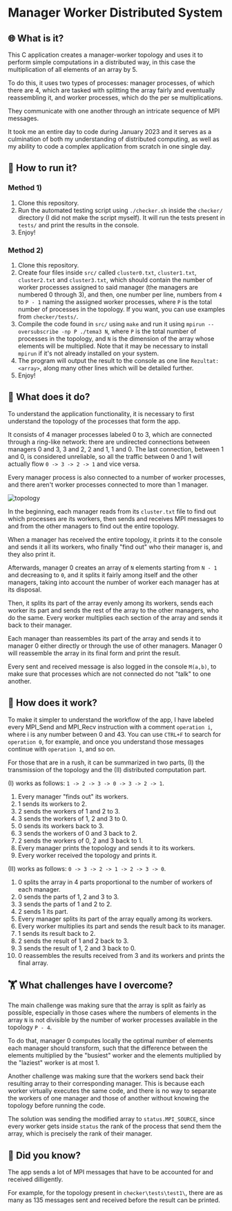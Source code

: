 # Manager Worker Distributed System

## 🌐 What is it?

This C application creates a manager-worker topology and uses it to perform simple computations in a distributed way, in this case the multiplication of all elements of an array by 5.

To do this, it uses two types of processes: manager processes, of which there are 4, which are tasked with  splitting the array fairly and eventually reassembling it, and worker processes, which do the per se multiplications.

They communicate with one another through an intricate sequence of MPI messages.

It took me an entire day to code during January 2023 and it serves as a culmination of both my understanding of distributed computing, as well as my ability to code a complex application from scratch in one single day.

## 🔧 How to run it?

### Method 1)

1.  Clone this repository.
2.  Run the automated testing script using `./checker.sh` inside the `checker/` directory (I did not make the script myself). It will run the tests present in `tests/` and print the results in the console.
3.  Enjoy!

### Method 2)

1.  Clone this repository.
2.  Create four files inside `src/` called `cluster0.txt`, `cluster1.txt`, `cluster2.txt` and `cluster3.txt`, which should contain the number of worker processes assigned to said manager (the managers are numbered 0 through 3), and then, one number per line, numbers from `4` to `P - 1` naming the assigned worker processes, where `P` is the total number of processes in the topology. If you want, you can use examples from `checker/tests/`.
3.  Compile the code found in `src/` using `make` and run it using `mpirun --oversubscribe -np P ./tema3 N`, where `P` is the total number of processes in the topology, and `N` is the dimension of the array whose elements will be multiplied. Note that it may be necessary to install `mpirun` if it's not already installed on your system.
4.  The program will output the result to the console as one line `Rezultat: <array>`, along many other lines which will be detailed further.
5.  Enjoy!

## 💍 What does it do?

To understand the application functionality, it is necessary to first understand the topology of the processes that form the app.

It consists of 4 manager processes labeled 0 to 3, which are connected through a ring-like network: there are undirected connections between managers 0 and 3, 3 and 2, 2 and 1, 1 and 0. The last connection, between 1 and 0, is considered unreliable, so all the traffic between 0 and 1 will actually flow `0 -> 3 -> 2 -> 1` and vice versa.

Every manager process is also connected to a number of worker processes, and there aren't worker processes connected to more than 1 manager.

![topology](https://user-images.githubusercontent.com/74200913/215343900-ac04b288-e1e0-4c27-89ff-f532d11afd6f.png)

In the beginning, each manager reads from its `cluster.txt` file to find out which processes are its workers, then sends and receives MPI messages to and from the other managers to find out the entire topology.

When a manager has received the entire topology, it prints it to the console and sends it all its workers, who finally "find out" who their manager is, and they also print it.

Afterwards, manager 0 creates an array of `N` elements starting from `N - 1` and decreasing to `0`, and it splits it fairly among itself and the other managers, taking into account the number of worker each manager has at its disposal.

Then, it splits its part of the array evenly among its workers, sends each worker its part and sends the rest of the array to the other managers, who do the same. Every worker multiplies each section of the array and sends it back to their manager.

Each manager than reassembles its part of the array and sends it to manager 0 either directly or through the use of other managers. Manager 0 will reassemble the array in its final form and print the result.

Every sent and received message is also logged in the console `M(a,b)`, to make sure that processes which are not connected do not "talk" to one another.

## 💬 How does it work?

To make it simpler to understand the workflow of the app, I have labeled every MPI_Send and MPI_Recv instruction with a comment `operation i`, where i is any number between 0 and 43. You can use `CTRL+F` to search for `operation 0`, for example, and once you understand those messages continue with `operation 1`, and so on.

For those that are in a rush, it can be summarized in two parts, (I) the transmission of the topology and the (II) distributed computation part.

(I) works as follows: `1 -> 2 -> 3 -> 0 -> 3 -> 2 -> 1`.

1.  Every manager "finds out" its workers.
2.  1 sends its workers to 2.
3.  2 sends the workers of 1 and 2 to 3.
4.  3 sends the workers of 1, 2 and 3 to 0.
5.  0 sends its workers back to 3.
6.  3 sends the workers of 0 and 3 back to 2.
7.  2 sends the workers of 0, 2 and 3 back to 1.
8.  Every manager prints the topology and sends it to its workers.
9.  Every worker received the topology and prints it.

(II) works as follows: `0 -> 3 -> 2 -> 1 -> 2 -> 3 -> 0`.

1.  0 splits the array in 4 parts proportional to the number of workers of each manager.
2.  0 sends the parts of 1, 2 and 3 to 3.
3.  3 sends the parts of 1 and 2 to 2.
4.  2 sends 1 its part.
5.  Every manager splits its part of the array equally among its workers.
6.  Every worker multiplies its part and sends the result back to its manager.
7.  1 sends its result back to 2.
8.  2 sends the result of 1 and 2 back to 3.
9.  3 sends the result of 1, 2 and 3 back to 0.
10.  0 reassembles the results received from 3 and its workers and prints the final array.

## 🏋️ What challenges have I overcome?

The main challenge was making sure that the array is split as fairly as possible, especially in those cases where the numbers of elements in the array `N` is not divisible by the number of worker processes available in the topology `P - 4`.

To do that, manager 0 computes locally the optimal number of elements each manager should transform, such that the difference between the elements multiplied by the "busiest" worker and the elements multiplied by the "laziest" worker is at most 1.

Another challenge was making sure that the workers send back their resulting array to their corresponding manager. This is because each worker virtually executes the same code, and there is no way to separate the workers of one manager and those of another without knowing the topology before running the code.

The solution was sending the modified array to `status.MPI_SOURCE`, since every worker gets inside `status` the rank of the process that send them the array, which is precisely the rank of their manager.

## 🤔 Did you know?

The app sends a lot of MPI messages that have to be accounted for and received dilligently.

For example, for the topology present in `checker\tests\test1\`, there are as many as 135 messages sent and received before the result can be printed.

